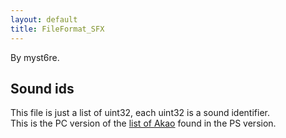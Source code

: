 ```yaml
---
layout: default
title: FileFormat_SFX
---
```


By myst6re.

## Sound ids

This file is just a list of uint32, each uint32 is a sound identifier.  
This is the PC version of the [list of Akao](PlaystationMedia.md#Second_file_.28.2A.MAP.29) found in the PS version.

